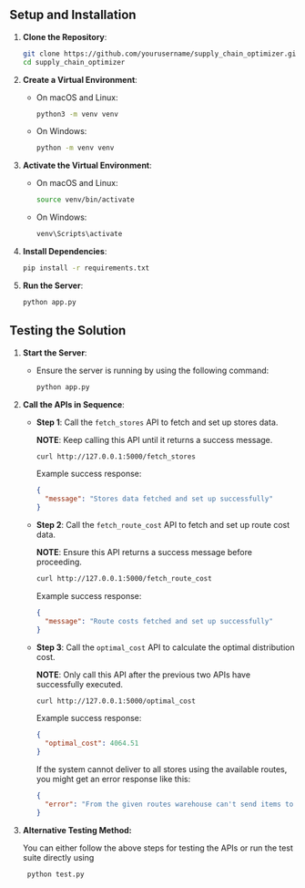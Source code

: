 ## Setup and Installation

1. **Clone the Repository**:
   
   ```bash
   git clone https://github.com/yourusername/supply_chain_optimizer.git
   cd supply_chain_optimizer

2. **Create a Virtual Environment**:
   
   - On macOS and Linux:
     
     ```bash
     python3 -m venv venv
     ```
   - On Windows:
     
     ```bash
     python -m venv venv
     ```

4. **Activate the Virtual Environment**:
   
   - On macOS and Linux:
     
     ```bash
     source venv/bin/activate
     ```
   - On Windows:
     
     ```bash
     venv\Scripts\activate
     ```

6. **Install Dependencies**:
   
   ```bash
   pip install -r requirements.txt

8. **Run the Server**:
   
   ```bash
   python app.py


## Testing the Solution

1. **Start the Server**:
   - Ensure the server is running by using the following command:
     
     ```bash
     python app.py
     ```

2. **Call the APIs in Sequence**:

   - **Step 1**: Call the `fetch_stores` API to fetch and set up stores data.
     
      **NOTE**: Keep calling this API until it returns a success message.
       
     ```bash
     curl http://127.0.0.1:5000/fetch_stores
     ```
     Example success response:
     
     ```json
     {
       "message": "Stores data fetched and set up successfully"
     }
     ```

   - **Step 2**: Call the `fetch_route_cost` API to fetch and set up route cost data.
     
     **NOTE**: Ensure this API returns a success message before proceeding.
       
     ```bash
     curl http://127.0.0.1:5000/fetch_route_cost
     ```
     
     Example success response:
     
     ```json
     {
       "message": "Route costs fetched and set up successfully"
     }
     ```

   - **Step 3**: Call the `optimal_cost` API to calculate the optimal distribution cost.
     
     **NOTE**: Only call this API after the previous two APIs have successfully executed.
       
     ```bash
     curl http://127.0.0.1:5000/optimal_cost
     ```
     
     Example success response:
     
     ```json
     {
       "optimal_cost": 4064.51
     }
     ```

     If the system cannot deliver to all stores using the available routes, you might get an error response like this:
     ```json
     {
       "error": "From the given routes warehouse can't send items to all stores."
     }
     ```

3. **Alternative Testing Method:**

   You can either follow the above steps for testing the APIs or run the test suite directly using

    ```bash
     python test.py
     ```

